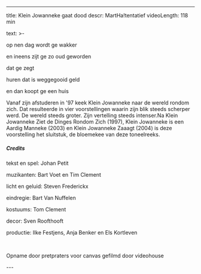 
---
title: Klein Jowanneke gaat dood
descr: MartHa!tentatief 
videoLength: 118 min

text: >-
  <p>op nen dag wordt ge wakker</p><p>en ineens zijt ge zo oud geworden</p><p>dat ge zegt</p><p>huren dat is weggegooid geld</p><p> en dan koopt ge een huis</p><p>Vanaf zijn afstuderen in '97 keek Klein Jowanneke naar de wereld rondom zich. Dat resulteerde in vier voorstellingen waarin zijn blik steeds scherper werd. De wereld steeds groter. Zijn vertelling steeds intenser.Na Klein Jowanneke Ziet de Dinges Rondom Zich (1997), Klein Jowanneke is een Aardig Manneke (2003) en Klein Jowanneke Zaaagt (2004) is deze voorstelling het sluitstuk, de bloemekee van deze toneelreeks.</p><h5>Credits</h5><p>tekst en spel: Johan Petit</p><p>muzikanten: Bart Voet en Tim Clement</p><p>licht en geluid: Steven Frederickx</p><p>eindregie: Bart Van Nuffelen</p><p>kostuums: Tom Clement</p><p>decor: Sven Roofthooft</p><p>productie: Ilke Festjens, Anja Benker en Els Kortleven</p><p>‍</p><p>Opname door pretpraters voor canvas gefilmd door videohouse</p>
---
